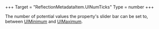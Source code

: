 +++
Target = "ReflectionMetadataItem.UINumTicks"
Type = number
+++

The number of potential values the property's slider bar can be set to, between [UIMinimum](https://developer.roblox.com/api-reference/property/ReflectionMetadataItem/UIMinimum) and [UIMaximum](https://developer.roblox.com/api-reference/property/ReflectionMetadataItem/UIMaximum).
